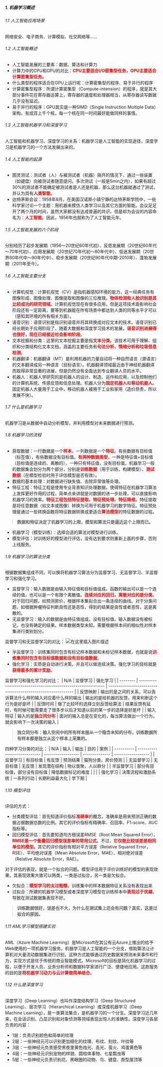 ##### 1. 机器学习概述
###### 1.1 人工智能应用场景
网络安全、电子商务、计算模拟、社交网络等……
###### 1.2 人工智能概述
- 人工智能发展的三要素：数据、算法和计算力
- 计算力中的CPU和GPU的对比：<font color="red">**CPU主要适合I/O密集型任务，GPU主要适合计算密集型任务。**</font>
- 什么类型的程序适合在GPU上运行呢：计算密集型的程序、易于并行的程序
- 计算密集型程序：所谓计算密集型（Compute-intension）的程序，就是其大部分事件花在寄存器运算上，寄存器的速度和处理器相当，从寄存器读写数据几乎没有延迟。
- 易于并行的程序：GPU其实是一种SIMD（Single Instruction Multiple Data）架构，有成百上千个核，每一个核在同一时间最好能做同样的事情。
###### 1.3 人工智能机器学习和深度学习
人工智能和机器学习、深度学习的关系：机器学习是人工智能的实现途径，深度学习是机器学习的一个方法发展出来的。
###### 1.4 人工智能的起源
- 图灵测试：测试者（人）与被测试者（机器）隔开的情况下，通过一些装置（如键盘）向被测试者随意提问。多次测试（一般是5min之内），如果有超过30%的测试者不能确定被测试者是人还是机器，那么这台机器就通过了测试，并认为具有<font color="red">**人类智能**</font>。
- 达特茅斯会议：1958年8月，在美国汉诺斯小镇宁静的达特茅斯学院中，一些科学家讨论一个主题：用机器来模仿人类学习以及其它方面的智能。会议足足开了两个月的时间，虽然大家都没有达成普遍的共识，但是却为会议的内容命名为：<font color="red">**人工智能**</font>。因此，1956年也就称为了人工智能元年。
###### 1.5 人工智能发展的六个阶段
分别经历了起步发展期（1956～20世纪60年代初）、反思发展期（20世纪60年代～70年代初）、应用发展期（20世纪70年代初～80年代中）、低迷发展期（20世界80年代中～90年代中）、稳步发展期（20世纪90年代中期-2010年）、蓬勃发展期（2011年至今）。
###### 1.6 人工智能主要分支
- 计算机视觉：计算机视觉（CV）是指机器感知环境的能力，这一经典任务有图像形成、图像处理、图像提取和图像的三位推理。<font color="red">**物体检测和人脸识别是其比较成功的研究领域**</font>。计算机视觉现在有很多应用，但是这项技术距影响社会阶段还有一定距离，要等到机器能在所有场景中都达到人类的同等水平才可以（感知其环境的所有相关方面）。
- 语音识别：语音识别是指识别语音并将其转换成对应文本的技术。语音识别已经长期处于应用阶段了，随着大数据和深度学习技术的发展，<font color="red">**语音识别进展得也很好，现在已经接近社会影响阶段**</font>。
- 文本挖掘和分类：这里的文本挖掘主要是指<font color="red">**文本分类**</font>。该技术可用于理解、组织和分类结构化文本文档，涵盖的主要任务有<font color="red">**句法分析、情绪分析和垃圾信息检测**</font>。
- 机器翻译：机器翻译（MT）是利用机器的力量自动将一种自然语言（源语言）的文本翻译成另一种语言（目标语言）。机器翻译领域最近由于神经机器翻译而取得非常显著的进展，但是仍然没有全面达到专业翻译人员的水平。
- 机器人：机器人学研究的是机器人的设计、制造、运作和应用，以及控制他们的计算机系统、传感反馈和信息处理。机器人分为<font color="red">**固定机器人**</font>和<font color="red">**移动机器人**</font>。固定机器人大量用于工业中，移动机器人被用于工业和家用（造价昂贵，所以发展不快）。

###### 1.7 什么是机器学习
机器学习是从数据中自动分析模型，并利用模型对未来数据进行预测。
###### 1.8 机器学习的流程
- 获取数据：一行数据是一个<font color="red">**样本**</font>，一列数据是一个<font color="red">**特征**</font>。有些数据有目标值（标签值），有些数据没有目标值。<font color="red">**有两种数据类型**</font>，一种是特征值+目标值（目标值是连续的、离散的），一种只有特征值，没有目标值。机器学习一般的数据集会划分为两个部分，分别是<font color="red">**训练数据**</font>（用于训练，构建模型）、<font color="red">**测试数据**</font>（在模型检验时用于评估模型是否有效）。
- 数据的基本处理：对数据进行缺失值、去除异常值等处理。
- 特征工程：特征工程是使用专业背景知识处理数据，使得特征在机器学习算法上发挥更好作用的过程，简单点来讲就是对数据的进一步处理，可以直接影响机器学习的效率。<font color="red">**特征工程包括特征提取、特征预处理、特征降维**</font>。特征提取是将任意数据（如文本或图像）转换为可用于机器学习的数字特征。特征预处理是通过一些转换函数将特征数据转换成更适合<font color="red">**算法模型**</font>的特征数据的过程。
>**数据和特征决定了机器学习的上限，模型和算法只是逼近这个上限而已。**
- 机器学习（模型训练）：选择合适的算法对模型进行训练。
- 模型评估：对训练好的模型进行评估，没有达到要求则重新上面的步骤，否则上线服务。
###### 1.9 机器学习的算法分类
根据数据集组成不同，可以换将机器学习算法分为监督学习、无监督学习、半监督学习和强化学习。
- 监督学习：输入数据是由输入特征值和目标值组成。函数的输出可以是一个连续的值，也可以是一个有限个离散值。<font color="red">**连续对应的回归，离散对应的是分类**</font>。对于回归问题，如预测房价，根据样本集拟合出一条连续的曲线。对于分类问题，如根据肿瘤特征判断良性还是恶性，得到的结果是良性或者恶性，这是离散的。
- 无监督学习：输入的数据是由特征值组成，没有目标值。输入数据没有被标记，也没有确定的结果。样本数据类型未知。需要根据样本间的相似性对样本集进行类别划分。

监督学习和无监督学习的对比：
![在这里插入图片描述](https://img-blog.csdnimg.cn/20200112142108538.png)

- 半监督学习：训练集同时包含有标记样本数据和未标记样本数据，也就是说<font color="red">**训练集同时包含有目标值数据和没有目标值数据**</font>。
- 强化学习：实质是自动进行决策，并且可以做连续决策。强化学习的目标就是<font color="red">**获得最多的累计奖励**</font>。

监督学习和强化学习的对比：
| N/A      | 监督学习                                                     | 强化学习                                                     |
| -------- | ------------------------------------------------------------ | ------------------------------------------------------------ |
| 反馈映射 | 输出的是之间的关系，可以告诉算法什么样的输入对应着什么样的输出 | 输出的是给机器的反馈，用来判断这个行为是好是坏               |
| 反馈时间 | 做了比较坏的选择立刻反馈给算法                               | 结果反馈有延时，有时候可能需要走了很多步以后才知道以前的某一步的选择是好是坏 |
| 输入特征 | 输入的是<font color="red">**独立同分布**</font>              | 面对的输入总是在变化的，每当算法做出一个行为，就会影响下一次决策的输入 |
>**独立同分布：输入空间中的所有样本服从一个隐含未知的分布，训练数据所有样本都是独立从这个样本上采集的。**

四种学习分类的对比：
| N/A        | 输入                         | 输出               | 目的           | 案例               |
| ---------- | ---------------------------- | ------------------ | -------------- | ------------------ |
| 监督学习   | 有目标值                     | 有反馈             | 预测结果       | 猫狗分类、房价预测 |
| 无监督学习 | 无目标值                     | 无反馈             | 发现潜在结构   | 物以类聚，人以群分 |
| 半监督学习 | 部分有目标值，部分没有目标值 | 降低数据标记的难度 |                |                    |
| 强化学习   | 决策流程和激励系统           | 一系列行动         | 长期利益最大化 | 学下期             |

###### 1.10 模型评估
评估的方式：
- 分类模型评估：首先知道评价指标<font color="red">**准确率**</font>的概念，准确率是用来预测正确的数据占据数据总数的比例。其它的评价指标有精确率、召回率、F1-score、AUC指标等。
- 回归模型评估：首先要知道均方根误差RMSE（Root Mean Squared Error），<font color="red">**RMSE是一个衡量回归模型误差率的常用公式**</font>。不过，<font color="red">**它仅能比较误差是相同单位的模型。**</font>其它的评价指标有相对平方误差（Relative Squared Error，RSE）、平均绝对误差（Mean Absolute Error，MAE）、相对绝对误差（Relative Absolute Error，RAE）。

对于评估的表现，就是一个拟合的问题。模型评估用于评价训练好的模型的表现效果，其表现效果大致可以两类，一类是过拟合，另一类是欠拟合。	
- 欠拟合：<font color="red">**模型学习的太过粗糙**</font>，训练集中的样本数据特征关系没有表现出来
- 过拟合：所建的机器学习模型或者深度学习模型在训练样本中<font color="red">**表现过于优越**</font>，导致在测试数据集表现不好。

>**训练数据很好，误差也不大，为什么在测试集上还会有问题？其实，这是过拟合的原因。**

###### 1.11 AML学习模型搭建实验
AML（Azure Machine Learning）是Microsoft在其公有云Azure上推出的给予Web使用的一项机器学习服务。机器学习是人工智能的一个分支，借助算法让计算机对大量流动数据集进行识别，这种方式能够通过历史数据来预测未来事件和行为，实现方式是优于传统的商业智能模式。Microsoft的目标是简化机器学习的过程，以便于开发人员、业务分析师和数据科学家进行广泛、便捷地应用。这款服务的目的是<font color="red">**将机器学习动力与云计算做简单结合**</font>。

###### 1.12 什么是深度学习
深度学习（Deep Learning）也叫作深度结构学习（Deep Structured Learning）、层次学习（Hierarchical Learning）或深度机器学习（Deep Machine Learning），是一类算法集合，是机器学习的一个分支。深度学习近几年来，在会话识别、凸显识别和对象侦测等领域表现出惊人的准确性。深度学习各层负责的内容： 
- 1层：负责识别颜色和简单的纹理
- 2层：一些神经元可以识别更加细化的纹理、布纹、刻纹、叶纹等
- 3层：一些神经元负责感受黑夜里黄色烛光、高光、萤火、鸡蛋黄色等
- 4层：一些神经元识别宠物的样貌、圆柱体事物、七星瓢虫等
- 5层：一些神经元负责识别花、黑眼圈的动物、鸟、键盘、原型屋顶等